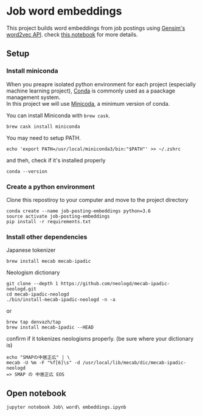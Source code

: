 # Job word embeddings
This project builds word embeddings from job postings using [Gensim's word2vec API](https://radimrehurek.com/gensim/models/word2vec.html). check [this notebook](./Job%20word%20embeddings.ipynb) for more details.

## Setup
### Install miniconda
When you preapre isolated python environment for each project (especially machine learning project),
[Conda](https://conda.io/docs/) is commonly used as a paackage management system.  
In this project we will use [Minicoda](https://conda.io/miniconda.html), a minimum version of conda.  

You can install Miniconda with `brew cask`.

```
brew cask install miniconda
```

You may need to setup PATH.

```
echo 'export PATH=/usr/local/miniconda3/bin:"$PATH"' >> ~/.zshrc
```

and theh, check if it's installed properly

```
conda --version
```

### Create a python environment
Clone this repostiroy to your computer and move to the project directory

```
conda create --name job-posting-embeddings python=3.6
source activate job-posting-embeddings
pip install -r requirements.txt
```

### Install other dependencies
Japanese tokenizer

```
brew install mecab mecab-ipadic
```

Neologism dictionary

```
git clone --depth 1 https://github.com/neologd/mecab-ipadic-neologd.git
cd mecab-ipadic-neologd
./bin/install-mecab-ipadic-neologd -n -a
```

or

```
brew tap denvazh/tap
brew install mecab-ipadic --HEAD
```


confirm if it tokenizes neologisms properly. (be sure where your dictionary is)

```
echo "SMAPの中居正広" | \
mecab -U %m -F "%f[6]\s" -d /usr/local/lib/mecab/dic/mecab-ipadic-neologd
=> SMAP の 中居正広 EOS
```

## Open notebook

```
jupyter notebook Job\ word\ embeddings.ipynb

```